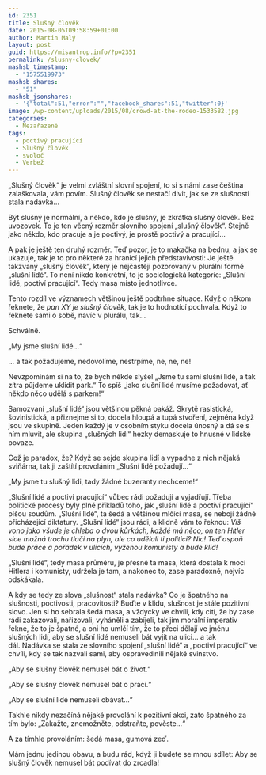 ```yaml
---
id: 2351
title: Slušný člověk
date: 2015-08-05T09:58:59+01:00
author: Martin Malý
layout: post
guid: https://misantrop.info/?p=2351
permalink: /slusny-clovek/
mashsb_timestamp:
  - "1575519973"
mashsb_shares:
  - "51"
mashsb_jsonshares:
  - '{"total":51,"error":"","facebook_shares":51,"twitter":0}'
image: /wp-content/uploads/2015/08/crowd-at-the-rodeo-1533582.jpg
categories:
  - Nezařazené
tags:
  - poctivý pracující
  - Slušný člověk
  - svoloč
  - Verbež
---
```

&#8222;Slušný člověk&#8220; je velmi zvláštní slovní spojení, to si s námi zase čeština zalaškovala, vám povím. Slušný člověk se nestačí divit, jak se ze slušnosti stala nadávka&#8230;

<!--more-->

Být slušný je normální, a někdo, kdo je slušný, je zkrátka slušný člověk. Bez uvozovek. To je ten věcný rozměr slovního spojení &#8222;slušný člověk&#8220;. Stejně jako někdo, kdo pracuje a je poctivý, je prostě poctivý a pracující&#8230;

A pak je ještě ten druhý rozměr. Teď pozor, je to makačka na bednu, a jak se ukazuje, tak je to pro některé za hranicí jejich představivosti: Je ještě takzvaný &#8222;slušný člověk&#8220;, který je nejčastěji pozorovaný v plurální formě &#8222;slušní lidé&#8220;. To není nikdo konkrétní, to je sociologická kategorie: &#8222;Slušní lidé, poctiví pracující&#8220;. Tedy masa místo jednotlivce.

Tento rozdíl ve významech většinou ještě podtrhne situace. Když o někom řeknete, že _pan XY je slušný člověk_, tak je to hodnotící pochvala. Když to řeknete sami o sobě, navíc v plurálu, tak&#8230;

Schválně.

&#8222;My jsme slušní lidé&#8230;&#8220;

&#8230; a tak požadujeme, nedovolíme, nestrpíme, ne, ne, ne!

Nevzpomínám si na to, že bych někde slyšel &#8222;Jsme tu samí slušní lidé, a tak zítra půjdeme uklidit park.&#8220; To spíš &#8222;jako slušní lidé musíme požadovat, ať někdo něco udělá s parkem!&#8220;

Samozvaní &#8222;slušní lidé&#8220; jsou většinou pěkná pakáž. Skrytě rasistická, šovinistická, a přiznejme si to, docela hloupá a tupá stvoření, zejména když jsou ve skupině. Jeden každý je v osobním styku docela únosný a dá se s ním mluvit, ale skupina &#8222;slušných lidí&#8220; hezky demaskuje to hnusné v lidské povaze.

Což je paradox, že? Když se sejde skupina lidí a vypadne z nich nějaká sviňárna, tak ji zaštítí provoláním &#8222;Slušní lidé požadují&#8230;&#8220;

&#8222;My jsme tu slušný lidi, tady žádné buzeranty nechceme!&#8220;

&#8222;Slušní lidé a poctiví pracující&#8220; vůbec rádi požadují a vyjadřují. Třeba politické procesy byly plné příkladů toho, jak &#8222;slušní lidé a poctiví pracující&#8220; píšou soudům. &#8222;Slušní lidé&#8220;, ta šedá a většinou mlčící masa, se nebojí žádné přicházející diktatury. &#8222;Slušní lidé&#8220; jsou rádi, a klidně vám to řeknou: _Víš vono jako všude je chleba o dvou kůrkách, každé má něco, on ten Hitler sice možná trochu tlačí na plyn, ale co udělali ti politici? Nic! Teď aspoň bude práce a pořádek v ulicích, vyženou komunisty a bude klid!_

&#8222;Slušní lidé&#8220;, tedy masa průměru, je přesně ta masa, která dostala k moci Hitlera i komunisty, udržela je tam, a nakonec to, zase paradoxně, nejvíc odskákala.

A kdy se tedy ze slova &#8222;slušnost&#8220; stala nadávka? Co je špatného na slušnosti, poctivosti, pracovitosti? Buďte v klidu, slušnost je stále pozitivní slovo. Jen si ho sebrala šedá masa, a vždycky ve chvíli, kdy cítí, že by zase rádi zakazovali, nařizovali, vyháněli a zabíjeli, tak jim morální imperativ řekne, že to je špatné, a oni ho umlčí tím, že to přeci dělají ve jménu slušných lidí, aby se slušní lidé nemuseli bát vyjít na ulici&#8230; a tak dál. Nadávka se stala ze slovního spojení &#8222;slušní lidé&#8220; a &#8222;poctiví pracující&#8220; ve chvíli, kdy se tak nazvali sami, aby ospravedlnili nějaké svinstvo.

&#8222;Aby se slušný člověk nemusel bát o život.&#8220;

&#8222;Aby se slušný člověk nemusel bát o práci.&#8220;

&#8222;Aby se slušní lidé nemuseli obávat&#8230;&#8220;

Takhle nikdy nezačíná nějaké provolání k pozitivní akci, zato špatného za tím bylo: &#8222;Zakažte, znemožněte, odstraňte, pověste&#8230;&#8220;

A za tímhle provoláním: šedá masa, gumová zeď.

Mám jednu jedinou obavu, a budu rád, když ji budete se mnou sdílet: Aby se slušný člověk nemusel bát podívat do zrcadla!